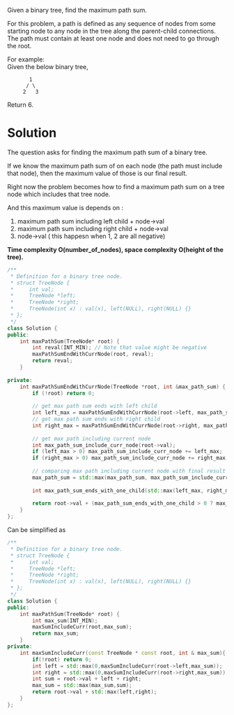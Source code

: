 Given a binary tree, find the maximum path sum.  

For this problem, a path is defined as any sequence of nodes from some starting node to any node in the tree along the parent-child connections. The path must contain at least one node and does not need to go through the root.  

For example:  
Given the below binary tree,  

```
       1
      / \
     2   3
```

Return 6.

# Solution

The question asks for finding the maximum path sum of a binary tree.

If we know the maximum path sum of on each node (the path must include that node), then the maximum value of those is our final result.

Right now the problem becomes how to find a maximum path sum on a tree node which includes that tree node.

And this maximum value is depends on :

1. maximum path sum including left child + node->val
2. maximum path sum including right child + node->val
3. node->val ( this happesn when 1, 2 are all negative)

__Time complexity O(number_of_nodes), space complexity O(height of the tree).__

```cpp
/**
 * Definition for a binary tree node.
 * struct TreeNode {
 *     int val;
 *     TreeNode *left;
 *     TreeNode *right;
 *     TreeNode(int x) : val(x), left(NULL), right(NULL) {}
 * };
 */
class Solution {
public:
    int maxPathSum(TreeNode* root) {
        int reval(INT_MIN); // Note that value might be negative
        maxPathSumEndWithCurrNode(root, reval);
        return reval;
    }
    
private:
    int maxPathSumEndWithCurrNode(TreeNode *root, int &max_path_sum) {
        if (!root) return 0; 
        
        // get max path sum ends with left child
        int left_max = maxPathSumEndWithCurrNode(root->left, max_path_sum);
        // get max path sum ends with right child
        int right_max = maxPathSumEndWithCurrNode(root->right, max_path_sum);
        
        // get max path including current node
        int max_path_sum_include_curr_node(root->val);
        if (left_max > 0) max_path_sum_include_curr_node += left_max;
        if (right_max > 0) max_path_sum_include_curr_node += right_max;
        
        // comparing max path including current node with final result
        max_path_sum = std::max(max_path_sum, max_path_sum_include_curr_node);
        
        int max_path_sum_ends_with_one_child(std::max(left_max, right_max));
        
        return root->val + (max_path_sum_ends_with_one_child > 0 ? max_path_sum_ends_with_one_child :  0);
    }
};
```

Can be simplified as

```cpp
/**
 * Definition for a binary tree node.
 * struct TreeNode {
 *     int val;
 *     TreeNode *left;
 *     TreeNode *right;
 *     TreeNode(int x) : val(x), left(NULL), right(NULL) {}
 * };
 */
class Solution {
public:
    int maxPathSum(TreeNode* root) {
        int max_sum(INT_MIN);
        maxSumIncludeCurr(root,max_sum);
        return max_sum;
    }
private:
    int maxSumIncludeCurr(const TreeNode * const root, int & max_sum){
        if(!root) return 0;
        int left = std::max(0,maxSumIncludeCurr(root->left,max_sum));
        int right = std::max(0,maxSumIncludeCurr(root->right,max_sum));
        int sum = root->val + left + right;
        max_sum = std::max(max_sum,sum);
        return root->val + std::max(left,right);
    }
};
```
